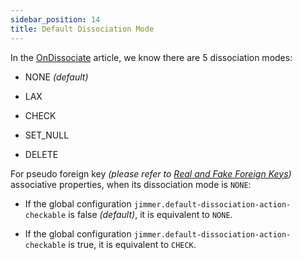 ```yaml
---
sidebar_position: 14
title: Default Dissociation Mode
---
```


In the [OnDissociate](../mapping/advanced/on-dissociate) article, we know there are 5 dissociation modes:

- NONE *(default)*

- LAX

- CHECK  

- SET_NULL

- DELETE

For pseudo foreign key *(please refer to [Real and Fake Foreign Keys](../mapping/base/foreignkey))* associative properties, when its dissociation mode is `NONE`:

- If the global configuration `jimmer.default-dissociation-action-checkable` is false *(default)*, it is equivalent to `NONE`.

- If the global configuration `jimmer.default-dissociation-action-checkable` is true, it is equivalent to `CHECK`.